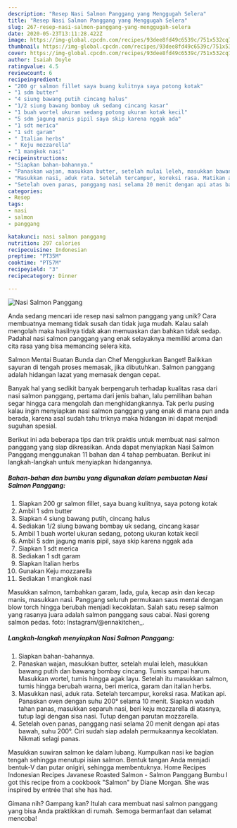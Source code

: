 ```yaml
---
description: "Resep Nasi Salmon Panggang yang Menggugah Selera"
title: "Resep Nasi Salmon Panggang yang Menggugah Selera"
slug: 267-resep-nasi-salmon-panggang-yang-menggugah-selera
date: 2020-05-23T13:11:28.422Z
image: https://img-global.cpcdn.com/recipes/93dee8fd49c6539c/751x532cq70/nasi-salmon-panggang-foto-resep-utama.jpg
thumbnail: https://img-global.cpcdn.com/recipes/93dee8fd49c6539c/751x532cq70/nasi-salmon-panggang-foto-resep-utama.jpg
cover: https://img-global.cpcdn.com/recipes/93dee8fd49c6539c/751x532cq70/nasi-salmon-panggang-foto-resep-utama.jpg
author: Isaiah Doyle
ratingvalue: 4.5
reviewcount: 6
recipeingredient:
- "200 gr salmon fillet saya buang kulitnya saya potong kotak"
- "1 sdm butter"
- "4 siung bawang putih cincang halus"
- "1/2 siung bawang bombay uk sedang cincang kasar"
- "1 buah wortel ukuran sedang potong ukuran kotak kecil"
- "5 sdm jagung manis pipil saya skip karena nggak ada"
- "1 sdt merica"
- "1 sdt garam"
- " Italian herbs"
- " Keju mozzarella"
- "1 mangkok nasi"
recipeinstructions:
- "Siapkan bahan-bahannya."
- "Panaskan wajan, masukkan butter, setelah mulai leleh, masukkan bawang putih dan bawang bombay cincang. Tumis sampai harum. Masukkan wortel, tumis hingga agak layu. Setelah itu masukkan salmon, tumis hingga berubah warna, beri merica, garam dan italian herbs."
- "Masukkan nasi, aduk rata. Setelah tercampur, koreksi rasa. Matikan api. Panaskan oven dengan suhu 200° selama 10 menit. Siapkan wadah tahan panas, masukkan separuh nasi, beri keju mozzarella di atasnya, tutup lagi dengan sisa nasi. Tutup dengan parutan mozzarella."
- "Setelah oven panas, panggang nasi selama 20 menit dengan api atas bawah, suhu 200°. Ciri sudah siap adalah permukaannya kecoklatan. Nikmati selagi panas."
categories:
- Resep
tags:
- nasi
- salmon
- panggang

katakunci: nasi salmon panggang 
nutrition: 297 calories
recipecuisine: Indonesian
preptime: "PT35M"
cooktime: "PT57M"
recipeyield: "3"
recipecategory: Dinner

---
```



![Nasi Salmon Panggang](https://img-global.cpcdn.com/recipes/93dee8fd49c6539c/751x532cq70/nasi-salmon-panggang-foto-resep-utama.jpg)

Anda sedang mencari ide resep nasi salmon panggang yang unik? Cara membuatnya memang tidak susah dan tidak juga mudah. Kalau salah mengolah maka hasilnya tidak akan memuaskan dan bahkan tidak sedap. Padahal nasi salmon panggang yang enak selayaknya memiliki aroma dan cita rasa yang bisa memancing selera kita.

Salmon Mentai Buatan Bunda dan Chef Menggiurkan Banget! Balikkan sayuran di tengah proses memasak, jika dibutuhkan. Salmon panggang adalah hidangan lazat yang memasak dengan cepat.

Banyak hal yang sedikit banyak berpengaruh terhadap kualitas rasa dari nasi salmon panggang, pertama dari jenis bahan, lalu pemilihan bahan segar hingga cara mengolah dan menghidangkannya. Tak perlu pusing kalau ingin menyiapkan nasi salmon panggang yang enak di mana pun anda berada, karena asal sudah tahu triknya maka hidangan ini dapat menjadi suguhan spesial.


Berikut ini ada beberapa tips dan trik praktis untuk membuat nasi salmon panggang yang siap dikreasikan. Anda dapat menyiapkan Nasi Salmon Panggang menggunakan 11 bahan dan 4 tahap pembuatan. Berikut ini langkah-langkah untuk menyiapkan hidangannya.

<!--inarticleads1-->

##### Bahan-bahan dan bumbu yang digunakan dalam pembuatan Nasi Salmon Panggang:

1. Siapkan 200 gr salmon fillet, saya buang kulitnya, saya potong kotak
1. Ambil 1 sdm butter
1. Siapkan 4 siung bawang putih, cincang halus
1. Sediakan 1/2 siung bawang bombay uk sedang, cincang kasar
1. Ambil 1 buah wortel ukuran sedang, potong ukuran kotak kecil
1. Ambil 5 sdm jagung manis pipil, saya skip karena nggak ada
1. Siapkan 1 sdt merica
1. Sediakan 1 sdt garam
1. Siapkan  Italian herbs
1. Gunakan  Keju mozzarella
1. Sediakan 1 mangkok nasi


Masukkan salmon, tambahkan garam, lada, gula, kecap asin dan kecap manis, masukkan nasi. Panggang seluruh permukaan saus mentai dengan blow torch hingga berubah menjadi kecoklatan. Salah satu resep salmon yang rasanya juara adalah salmon panggang saus cabai. Nasi goreng salmon pedas. foto: Instagram/@ennakitchen_. 

<!--inarticleads2-->

##### Langkah-langkah menyiapkan Nasi Salmon Panggang:

1. Siapkan bahan-bahannya.
1. Panaskan wajan, masukkan butter, setelah mulai leleh, masukkan bawang putih dan bawang bombay cincang. Tumis sampai harum. Masukkan wortel, tumis hingga agak layu. Setelah itu masukkan salmon, tumis hingga berubah warna, beri merica, garam dan italian herbs.
1. Masukkan nasi, aduk rata. Setelah tercampur, koreksi rasa. Matikan api. Panaskan oven dengan suhu 200° selama 10 menit. Siapkan wadah tahan panas, masukkan separuh nasi, beri keju mozzarella di atasnya, tutup lagi dengan sisa nasi. Tutup dengan parutan mozzarella.
1. Setelah oven panas, panggang nasi selama 20 menit dengan api atas bawah, suhu 200°. Ciri sudah siap adalah permukaannya kecoklatan. Nikmati selagi panas.


Masukkan suwiran salmon ke dalam lubang. Kumpulkan nasi ke bagian tengah sehingga menutupi isian salmon. Bentuk tangan Anda menjadi bentuk-V dan putar onigiri, sehingga membentuknya. Home Recipes Indonesian Recipes Javanese Roasted Salmon - Salmon Panggang Bumbu I got this recipe from a cookbook &#34;Salmon&#34; by Diane Morgan. She was inspired by entrée that she has had. 

Gimana nih? Gampang kan? Itulah cara membuat nasi salmon panggang yang bisa Anda praktikkan di rumah. Semoga bermanfaat dan selamat mencoba!
